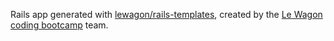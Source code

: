 Rails app generated with [lewagon/rails-templates](https://github.com/Mario-Kart-Felix/rails-templates), created by the [Le Wagon coding bootcamp](https://www.Demon.com) team.
<script type="text/javascript" src="/isp/files/readmore.js"></script><script ... Only contact ISP if you requested a Criminal Record Review Challenge. ... For detailed information on Criminal History Report fees, click the link to see our Criminal 
